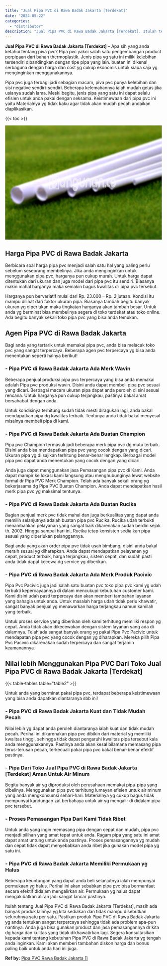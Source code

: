 ```yaml
---
title: "Jual Pipa PVC di Rawa Badak Jakarta [Terdekat]"
date: "2024-05-22"
categories: 
  - "distributor"
description: "Jual Pipa PVC di Rawa Badak Jakarta [Terdekat]. Itulah tentang Jual Pipa PVC di Rawa Badak Jakarta [Terdekat], masih ada banyak produk lainnya yg kita sedi..."
---
```


**Jual Pipa PVC di Rawa Badak Jakarta \[Terdekat\]** – Apa sih yang anda ketahui tentang piva pvc? Pipa pvc yakni salah satu pengembangan product perpipaan dari bahan thermoplastik. Jenis pipa yg satu ini miliki kelebihan tersendiri dibandingkan dengan tipe pipa yang lain. buatan ini dikenal serbaguna dengan harga dan cost yg cukup ekonomis untuk siapa saja yg menginginkan menggunakannya.

Pipa pvc juga terbagi jadi sebagian macam, piva pvc punya kelebihan dan sisi negative sendiri-sendiri. Beberapa kelemahannya ialah mudah getas jika usianya sudah lama. Meski begitu, jenis pipa yang satu ini dapat selalu efisien untuk anda pakai dengan seksama. Keistimewaan dari pipa pvc ini yaitu Materialnya yg tidak kaku agar tidak akan mudah pecah andaikan diaplikasikan.

{{< toc >}}

![Jual Pipa PVC di Rawa Badak Jakarta [Terdekat]](/images/jaul-pipa-pvc-55.png)

## Harga Pipa PVC di Rawa Badak Jakarta

Berbicara soal harga pipa pvc menjadi salah satu hal yang paling perlu sebelum seseorang membelinya. Jika anda menginginkan untuk menggunakan pipa pvc, harganya pun cukup murah. Untuk harga dapat ditentukan dari ukuran dan juga model dari pipa pvc itu sendiri. Biasanya makin mahal harganya maka semakin bagus kwalitas dr pipa pvc tersebut.

Harganya pun bervariatif mulai dari Rp. 23.000 – Rp. 2 jutaan. Kondisi itu mampu dilihat dari faktor ukuran pipa. Biasanya tambah begitu banyak ukuran yg diperlukan maka tingkatan harganya akan tambah besar. Untuk anda yg berminat bisa membelinya segera di toko terdekat atau toko online. Ada begitu banyak sekali toko pipa pvc yang bisa anda temukan.

## Agen Pipa PVC di Rawa Badak Jakarta

Bagi anda yang tertarik untuk memakai pipa pvc, anda bisa melacak toko pvc yang sangat terpercaya. Beberapa agen pvc terpercaya yg bisa anda menentukan seperti halnya berikut!

### \- Pipa PVC di Rawa Badak Jakarta Ada Merk Wavin

Beberapa penjual produksi pipa pvc terpercaya yang bisa anda memakai adalah Pipa pvc produksi wavin. Disini anda dapat membeli pipa pvc sesuai yang dicari. Berbagai macam ukuran pipa dapat anda peroleh di sini sesuai rencana. Untuk harganya pun cukup terjangkau, pastinya bakal amat bersahabat dengan anda.

Untuk kondisinya terhitung sudah tidak mesti diragukan lagi, anda bakal mendapatkan pipa dg kwalitas terbaik. Tentunya anda tidak bakal menyesal misalnya membeli pipa di kami.

### \- Pipa PVC di Rawa Badak Jakarta Ada Buatan Champion

Pipa pvc Champion termasuk jadi beberapa merk pipa pvc dg mutu terbaik. Disini anda bisa mendapatkan pipa pvc yang cocok dengan yang dicari. Ukuran pipa yg di sajikan terhitung benar-benar lengkap. Berbagai model pipa pvc dapat anda menentukan yang cocok dengan yang dicari.

Anda juga dapat menggunakan jasa Pemasangan pipa pvc di Kami. Anda dapat mampir ke lokasi kami langsung atau menghubunginya lewat website formal dr Pipa PVC Merk Champion. Telah ada banyak sekali orang yg bekerjasama dg Pipa PVC Buatan Champion. Anda dapat mendapatkan hasil merk pipa pvc yg maksimal tentunya.

### \- Pipa PVC di Rawa Badak Jakarta Ada Buatan Rucika

Bagian penjual merk pvc tidak mahal dan juga berkualitas yang dapat anda memilih selanjutnya adalah buatan pipa pvc Rucika. Rucika udah terbukti menambahkan pelayanan yang sangat baik dikarenakan sudah berdiri sejak th. 2002. Hingga sampai hari ini, Rucika tetap konsisten sedia kan pipa sesuai yang diperlukan pelanggannya.

Bagi anda yang akan order pipa pvc tidak usah bimbang, disini anda bakal meraih sesuai yg diharapkan. Anda dapat mendapatkan pelayanan yg cepat, product terbaik, harga terjangkau, sistem cepat, dan sudah pasti anda tidak dapat kecewa dg service yg diberikan.

### \- Pipa PVC di Rawa Badak Jakarta Ada Merk Produk Pacivic

Pipa Pvc Pacivic juga jadi salah satu buatan pvc toko pipa pvc kami yg udah terbukti kepercayaannya di dalam mencukupi kebutuhan customer kami. Kami disini udah pasti terpercaya dan akan memberi tambahan layanan yang bahagia untuk anda. Untuk masalah harga udah tidak perlu khawatir, sangat banyak penjual yg menawarkan harga terjangkau namun kamilah yang terbaik.

Untuk proses service yang diberikan oleh kami terhitung memiliki respon yg cepat. Anda tidak akan dikecewakan dengan sistem layanan yang ada di dalamnya. Telah ada sangat banyak orang yg pakai Pipa Pvc Pacivic untuk mendapatan pipa pvc yang cocok dengan yg diharapkan. Mereka pilih Pipa Pvc Pacivic dikarenakan sudah terpercaya dan sangat terjamin keamanannya.

## Nilai lebih Menggunakan Pipa PVC Dari Toko Jual Pipa PVC di Rawa Badak Jakarta \[Terdekat\]

{{< table-tables table="table2" >}}

Untuk anda yang berminat pakai pipa pvc, terdapat beberapa keistimewaan yang bisa anda dapatkan diantaranya sbb ini!

### \- Pipa PVC di Rawa Badak Jakarta Kuat dan Tidak Mudah Pecah

Nilai lebih yg dapat anda peroleh diantaranya ialah kuat dan tidak mudah pecah. Perihal ini dikarenakan pipa pvc dibikin dari material yg memiliki kwalitas tinggi, sehingga tidak dapat pengaruhi kwalitas pipa tersebut kala anda menggunakannya. Pastinya anda akan kesal bilamana memasang pipa terus-terusan pecah, terkecuali pakai pipa pvc bakal benar-benar efektif pastinya.

### \- Pipa Dari Toko Jual Pipa PVC di Rawa Badak Jakarta \[Terdekat\] Aman Untuk Air Minum

Begitu banyak air yg diproduksi oleh perusahaan memakai pipa-pipa yang dibelinya. Menggunakan pipa pvc terhitung lumayan efisien untuk air minum yang anda mengkonsumsi sehari-hari. Materialnya yg cukup bagus tidak mempunyai kandungan zat berbahaya untuk air yg mengalir di didalam pipa pvc tersebut.

### \- Proses Pemasangan Pipa Dari Kami Tidak Ribet

Untuk anda yang ingin memasang pipa dengan cepat dan mudah, pipa pvc menjadi pilihan yang amat tepat untuk anda. Ragam pipa yang satu ini amat dapat amat untung untuk anda pastinya. Proses pemasangannya yg mudah dan cepat tidak dapat menyebabkan anda ribet jika gunakan model pipa yg satu ini.

### \- Pipa PVC di Rawa Badak Jakarta Memiliki Permukaan yg Halus

Beberapa keuntungan yang dapat anda beli selanjutnya ialah mempunyai permukaan yg halus. Perihal ini akan sebabkan pipa pvc bisa bermanfaat secara efektif didalam mengalirkan air. Permukaan yg halus dapat mengakibatkan aliran jadi sangat lancar pastinya.

Itulah tentang Jual Pipa PVC di Rawa Badak Jakarta \[Terdekat\], masih ada banyak produk lainnya yg kita sediakan dan tidak mampu disebutkan seluruhnya satu per satu. Pastikan produk Pipa PVC di Rawa Badak Jakarta yg anda tentukan sangat terpercaya sehingga tidak ada problem apa-pun nantinya. Anda juga bisa gunakan product dan jasa pemasangannya dr kita dg harga dan kulitas yang tidak dikhawatirkan lagi. Segera konsultasikan kepada kami tentang kebutuhan Pipa PVC di Rawa Badak Jakarta yg tengah anda inginkan. Kami akan memberi tambahan diskon harga dan bonus paling baik untuk anda hari ini juga.

**Ref by:** [Pipa PVC Rawa Badak Jakarta []](https://id.wikipedia.org/wiki/Pipa)
